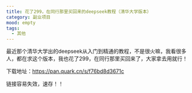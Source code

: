 ```yaml
---
title: 花了299，在同行那里买回来的deepseek教程（清华大学版本）
category: 副业项目
mood: empty
tags:
  - 其他
---
```





最近那个清华大学出的deepseek从入门到精通的教程，不是很火嘛，我看很多人，都在求这个版本，我也花了299，在同行那里买回来了，大家拿去用就行！







下载地址：https://pan.quark.cn/s/f76bd8d3671c

链接容易失效，速存！！


